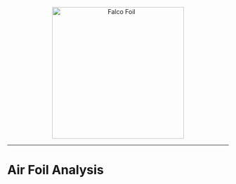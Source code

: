 <p align="center">
  <img width="300" src="https://github.com/user-attachments/assets/9c95b7ae-0d6a-4402-862a-7ce00865c143" alt="Falco Foil" />
</p>

__________________________________________________________________________________________________________

# Air Foil Analysis 
